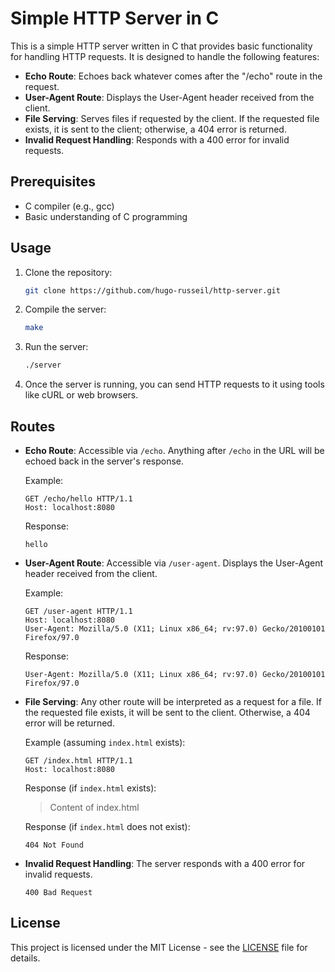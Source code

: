 # Simple HTTP Server in C

This is a simple HTTP server written in C that provides basic functionality for handling HTTP requests. It is designed to handle the following features:

- **Echo Route**: Echoes back whatever comes after the "/echo" route in the request.
- **User-Agent Route**: Displays the User-Agent header received from the client.
- **File Serving**: Serves files if requested by the client. If the requested file exists, it is sent to the client; otherwise, a 404 error is returned.
- **Invalid Request Handling**: Responds with a 400 error for invalid requests.

## Prerequisites

- C compiler (e.g., gcc)
- Basic understanding of C programming

## Usage

1. Clone the repository:

   ```bash
   git clone https://github.com/hugo-russeil/http-server.git
   ```

2. Compile the server:

   ```bash
   make
   ```

3. Run the server:

   ```bash
   ./server
   ```

4. Once the server is running, you can send HTTP requests to it using tools like cURL or web browsers.

## Routes

- **Echo Route**: Accessible via `/echo`. Anything after `/echo` in the URL will be echoed back in the server's response.

  Example:
  ```
  GET /echo/hello HTTP/1.1
  Host: localhost:8080
  ```

  Response:
  ```
  hello
  ```

- **User-Agent Route**: Accessible via `/user-agent`. Displays the User-Agent header received from the client.

  Example:
  ```
  GET /user-agent HTTP/1.1
  Host: localhost:8080
  User-Agent: Mozilla/5.0 (X11; Linux x86_64; rv:97.0) Gecko/20100101 Firefox/97.0
  ```

  Response:
  ```
  User-Agent: Mozilla/5.0 (X11; Linux x86_64; rv:97.0) Gecko/20100101 Firefox/97.0
  ```

- **File Serving**: Any other route will be interpreted as a request for a file. If the requested file exists, it will be sent to the client. Otherwise, a 404 error will be returned.

  Example (assuming `index.html` exists):
  ```
  GET /index.html HTTP/1.1
  Host: localhost:8080
  ```

  Response (if `index.html` exists):
  
  > Content of index.html
  

  Response (if `index.html` does not exist):
  ```
  404 Not Found
  ```

- **Invalid Request Handling**: The server responds with a 400 error for invalid requests.

  ```
  400 Bad Request
  ```

## License

This project is licensed under the MIT License - see the [LICENSE](LICENSE) file for details.